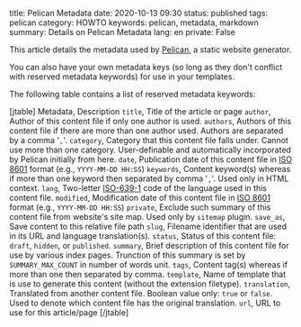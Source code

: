 title: Pelican Metadata
date: 2020-10-13 09:30
status: published
tags: pelican
category: HOWTO
keywords: pelican, metadata, markdown
summary: Details on Pelican Metadata
lang: en
private: False

This article details the metadata used by
[Pelican](https://github/getpelican/pelican), a static website generator.

You can also have your own metadata keys (so long as they don't conflict with reserved metadata keywords) for use in your templates. 

The following table contains a list of reserved metadata keywords:

[jtable]
Metadata, Description
`title`, Title of the article or page
`author`, Author of this content file if only one author is used.
`authors`, Authors of this content file if there are more than one author used.  Authors are separated by a comma '`,`'.
`category`, Category that this content file falls under.  Cannot use more than one category.  User-definable and automatically incorporated by Pelican initially from here.
`date`, Publication date of this content file in [ISO 8601](https://en.wikipedia.org/wiki/ISO_8601) format (e.g., `YYYY-MM-DD HH:SS`)
`keywords`, Content keyword(s) whereas if more than one keyword then separated by comma '`,`'.  Used only in HTML context.
`lang`, Two-letter [ISO-639-1](https://en.wikipedia.org/wiki/List_of_ISO_639-1_codes) code of the language used in this content file.
`modified`, Modification date of this content file in [ISO 8601](https://en.wikipedia.org/wiki/ISO_8601) format (e.g., `YYYY-MM-DD HH:SS`)
`private`, Exclude such summary of this content file from website's site map.  Used only by `sitemap` plugin.
`save_as`, Save content to this relative file path
`slug`, Filename identifier that are used in its URL and language translation(s).
`status`, Status of this content file: `draft`, `hidden`, or `published`.
`summary`, Brief description of this content file for use by various index pages. Trunction of this summary is set by `SUMMARY_MAX_COUNT` in number of words unit.
`tags`, Content tag(s) whereas if more than one then separated by comma.
`template`, Name of template that is use to generate this content (without the extension filetype).
`translation`, Translated from another content file. Boolean value only: `true` or `false`.  Used to denote which content file has the original translation.
`url`, URL to use for this article/page
[/jtable]
